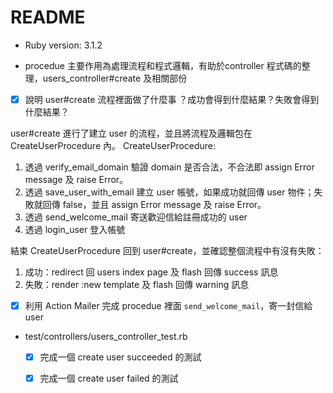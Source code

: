 # README

* Ruby version: 3.1.2

- procedue 主要作用為處理流程和程式邏輯，有助於controller 程式碼的整理，users_controller#create 及相關部份

- [x] 說明 user#create 流程裡面做了什麼事 ？成功會得到什麼結果？失敗會得到什麼結果？

user#create 進行了建立 user 的流程，並且將流程及邏輯包在 CreateUserProcedure 內。
CreateUserProcedure: 
  1. 透過 verify_email_domain 驗證 domain 是否合法，不合法即 assign Error message 及 raise Error。
  2. 透過 save_user_with_email 建立 user 帳號，如果成功就回傳 user 物件；失敗就回傳 false，並且 assign Error message 及 raise Error。
  3. 透過 send_welcome_mail 寄送歡迎信給註冊成功的 user
  4. 透過 login_user 登入帳號

結束 CreateUserProcedure 回到 user#create，並確認整個流程中有沒有失敗：
  1. 成功：redirect 回 users index page 及 flash 回傳 success 訊息
  2. 失敗：render :new template 及 flash 回傳 warning 訊息

- [x] 利用 Action Mailer 完成 procedue 裡面 `send_welcome_mail`，寄一封信給 user

- test/controllers/users_controller_test.rb
  - [x] 完成一個 create user succeeded 的測試
  - [x] 完成一個 create user failed 的測試

